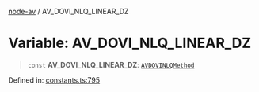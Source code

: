 [node-av](../globals.md) / AV\_DOVI\_NLQ\_LINEAR\_DZ

# Variable: AV\_DOVI\_NLQ\_LINEAR\_DZ

> `const` **AV\_DOVI\_NLQ\_LINEAR\_DZ**: [`AVDOVINLQMethod`](../type-aliases/AVDOVINLQMethod.md)

Defined in: [constants.ts:795](https://github.com/seydx/av/blob/f8631fc881b394300b1479f511d55cf1c370a87f/src/constants/constants.ts#L795)
